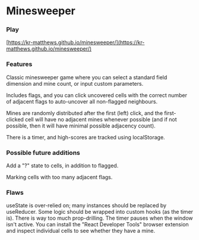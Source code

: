 # Minesweeper

### Play

[https://kr-matthews.github.io/minesweeper/](https://kr-matthews.github.io/minesweeper/)

### Features

Classic minesweeper game where you can select a standard field dimension and mine count, or input custom parameters.

Includes flags, and you can click uncovered cells with the correct number of adjacent flags to auto-uncover all non-flagged neighbours.

Mines are randomly distributed after the first (left) click, and the first-clicked cell will have no adjacent mines whenever possible (and if not possible, then it will have minimal possible adjacency count).

There is a timer, and high-scores are tracked using localStorage.

### Possible future additions

Add a "?" state to cells, in addition to flagged.

Marking cells with too many adjacent flags.

### Flaws

useState is over-relied on; many instances should be replaced by useReducer.
Some logic should be wrapped into custom hooks (as the timer is).
There is way too much prop-drilling.
The timer pauses when the window isn't active.
You can install the "React Developer Tools" browser extension and inspect individual cells to see whether they have a mine.
